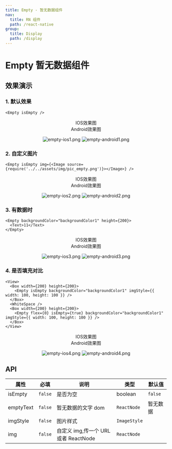 ```yaml
---
title: Empty - 暂无数据组件
nav:
  title: RN 组件
  path: /react-native
group:
  title: Display
  path: /display
---
```


# Empty 暂无数据组件

## 效果演示

### 1. 默认效果

```tsx | pure
<Empty isEmpty />
```

<center>
  <div style={{ display: 'flex', width: 750 }}>
    <div style={{ width: 375 }}>IOS效果图</div>
    <div style={{ width: 375 }}>Android效果图</div>
  </div>
</center>
<center>
  <figure>
    <img
      alt="empty-ios1.png"
      src="https://td-dev-public.oss-cn-hangzhou.aliyuncs.com/maoyes-app/1608965868945089384.png"
      style={{ width: 375, marginRight: 10, border: "1px solid #ddd" }}
    />
    <img
      alt="empty-android1.png"
      src="https://td-dev-public.oss-cn-hangzhou.aliyuncs.com/maoyes-app/1609207889427734531.png"
      style={{ width: 375, border: "1px solid #ddd" }}
    />
  </figure>
</center>

### 2. 自定义图片

```tsx | pure
<Empty isEmpty img={<Image source={require('../../assets/img/pic_empty.png')}></Image>} />
```

<center>
  <div style={{ display: 'flex', width: 750 }}>
    <div style={{ width: 375 }}>IOS效果图</div>
    <div style={{ width: 375 }}>Android效果图</div>
  </div>
</center>
<center>
  <figure>
    <img
      alt="empty-ios2.png"
      src="https://td-dev-public.oss-cn-hangzhou.aliyuncs.com/maoyes-app/1608965871444745145.png"
      style={{ width: 375, marginRight: 10, border: "1px solid #ddd" }}
    />
    <img
      alt="empty-android2.png"
      src="https://td-dev-public.oss-cn-hangzhou.aliyuncs.com/maoyes-app/1609207889434958690.png"
      style={{ width: 375, border: "1px solid #ddd" }}
    />
  </figure>
</center>

### 3. 有数据时

```tsx | pure
<Empty backgroundColor="backgroundColor1" height={200}>
  <Text>11</Text>
</Empty>
```

<center>
  <div style={{ display: 'flex', width: 750 }}>
    <div style={{ width: 375 }}>IOS效果图</div>
    <div style={{ width: 375 }}>Android效果图</div>
  </div>
</center>
<center>
  <figure>
    <img
      alt="empty-ios3.png"
      src="https://td-dev-public.oss-cn-hangzhou.aliyuncs.com/maoyes-app/1608965876474820801.png"
      style={{ width: 375, marginRight: 10, border: "1px solid #ddd" }}
    />
    <img
      alt="empty-android3.png"
      src="https://td-dev-public.oss-cn-hangzhou.aliyuncs.com/maoyes-app/1609207889432111874.png"
      style={{ width: 375, border: "1px solid #ddd" }}
    />
  </figure>
</center>

### 4. 是否填充对比

```tsx | pure
<View>
  <Box width={200} height={200}>
    <Empty isEmpty backgroundColor="backgroundColor1" imgStyle={{ width: 100, height: 100 }} />
  </Box>
  <WhiteSpace />
  <Box width={200} height={200}>
    <Empty flex={0} isEmpty={true} backgroundColor="backgroundColor1" imgStyle={{ width: 100, height: 100 }} />
  </Box>
</View>
```

<center>
  <div style={{ display: 'flex', width: 750 }}>
    <div style={{ width: 375 }}>IOS效果图</div>
    <div style={{ width: 375 }}>Android效果图</div>
  </div>
</center>
<center>
  <figure>
    <img
      alt="empty-ios4.png"
      src="https://td-dev-public.oss-cn-hangzhou.aliyuncs.com/maoyes-app/1608965881168090770.png"
      style={{ width: 375, marginRight: 10, border: "1px solid #ddd" }}
    />
    <img
      alt="empty-android4.png"
      src="https://td-dev-public.oss-cn-hangzhou.aliyuncs.com/maoyes-app/1609207889432132017.png"
      style={{ width: 375, border: "1px solid #ddd" }}
    />
  </figure>
</center>

## API

| 属性      | 必填    | 说明                                 | 类型         | 默认值   |
| --------- | ------- | ------------------------------------ | ------------ | -------- |
| isEmpty   | `false` | 是否为空                             | boolean      | `false`  |
| emptyText | `false` | 暂无数据的文字 dom                   | `ReactNode`  | 暂无数据 |
| imgStyle  | `false` | 图片样式                             | `ImageStyle` |          |
| img       | `false` | 自定义 img,传一个 URL 或者 ReactNode | `ReactNode`  |          |
